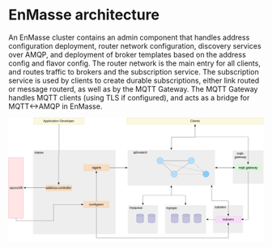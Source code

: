 # EnMasse architecture

An EnMasse cluster contains an admin component that handles address configuration deployment, router network configuration, discovery services over AMQP, and deployment of broker templates based on the address config and flavor config. The router network is the main entry for all clients, and routes traffic to brokers and the subscription service. The subscription service is used by clients to create durable subscriptions, either link routed or message routerd, as well as by the MQTT Gateway. The MQTT Gateway handles MQTT clients (using TLS if configured), and acts as a bridge for MQTT<->AMQP in EnMasse. 

![Architecture](enmasse_architecture.png)
